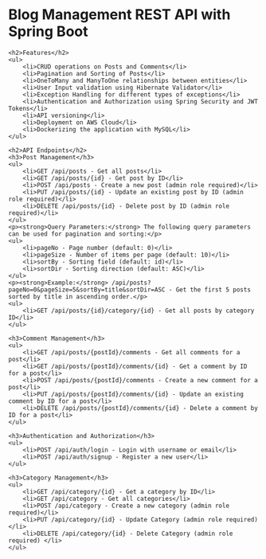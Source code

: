 <!DOCTYPE html>
<html>
<head>
	<title>Blog Management REST API with Spring Boot</title>
</head>
<body>
	<h1>Blog Management REST API with Spring Boot</h1>

	<h2>Features</h2>
	<ul>
		<li>CRUD operations on Posts and Comments</li>
		<li>Pagination and Sorting of Posts</li>
		<li>OneToMany and ManyToOne relationships between entities</li>
		<li>User Input validation using Hibernate Validator</li>
		<li>Exception Handling for different types of exceptions</li>
		<li>Authentication and Authorization using Spring Security and JWT Tokens</li>
		<li>API versioning</li>
		<li>Deployment on AWS Cloud</li>
		<li>Dockerizing the application with MySQL</li>
	</ul>

	<h2>API Endpoints</h2>
	<h3>Post Management</h3>
	<ul>
		<li>GET /api/posts - Get all posts</li>
		<li>GET /api/posts/{id} - Get post by ID</li>
		<li>POST /api/posts - Create a new post (admin role required)</li>
		<li>PUT /api/posts/{id} - Update an existing post by ID (admin role required)</li>
		<li>DELETE /api/posts/{id} - Delete post by ID (admin role required)</li>
	</ul>
	<p><strong>Query Parameters:</strong> The following query parameters can be used for pagination and sorting:</p>
	<ul>
		<li>pageNo - Page number (default: 0)</li>
		<li>pageSize - Number of items per page (default: 10)</li>
		<li>sortBy - Sorting field (default: id)</li>
		<li>sortDir - Sorting direction (default: ASC)</li>
	</ul>
	<p><strong>Example:</strong> /api/posts?pageNo=0&pageSize=5&sortBy=title&sortDir=ASC - Get the first 5 posts sorted by title in ascending order.</p>
	<ul>
		<li>GET /api/posts/{id}/category/{id} - Get all posts by category ID</li>
	</ul>

	<h3>Comment Management</h3>
	<ul>
		<li>GET /api/posts/{postId}/comments - Get all comments for a post</li>
		<li>GET /api/posts/{postId}/comments/{id} - Get a comment by ID for a post</li>
		<li>POST /api/posts/{postId}/comments - Create a new comment for a post</li>
		<li>PUT /api/posts/{postId}/comments/{id} - Update an existing comment by ID for a post</li>
		<li>DELETE /api/posts/{postId}/comments/{id} - Delete a comment by ID for a post</li>
	</ul>

	<h3>Authentication and Authorization</h3>
	<ul>
		<li>POST /api/auth/login - Login with username or email</li>
		<li>POST /api/auth/signup - Register a new user</li>
	</ul>

	<h3>Category Management</h3>
	<ul>
		<li>GET /api/category/{id} - Get a category by ID</li>
		<li>GET /api/category - Get all categories</li>
		<li>POST /api/category - Create a new category (admin role required)</li>
		<li>PUT /api/category/{id} - Update Category (admin role required) </li>
		<li>DELETE /api/category/{id} - Delete Category (admin role required) </li>
    </ul>

</body>
</html>
